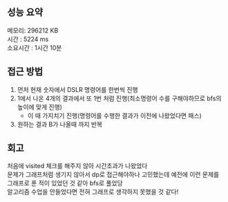 
## 성능 요약
메모리: 296212 KB  
시간 : 5224 ms  
소요시간 : 1시간 10분  


## 접근 방법
1. 먼저 현재 숫자에서 DSLR 명령어를 한번씩 진행  
2. 1에서 나온 4개의 결과에서 또 1번 처럼 진행(최소명령어 수를 구해야하므로 bfs의 높이에 맞게 진행)  
	- 이 때 가지치기 진행(명령어를 수행한 결과가 이전에 나왔었다면 패스)
3. 원하는 결과 B가 나올때 까지 반복


## 회고
처음에 visited 체크를 해주지 않아 시간초과가 나왔었다  
문제가 그래프처럼 생기지 않아서 dp로 접근해야하나 고민했는데 예전에 이런 문제를 그래프로 푼 적이 있었던 것 같아 bfs로 풀었당  
알고리즘 수업을 안들었다면 전혀 그래프로 생각하지 못했을 것 같다!  
